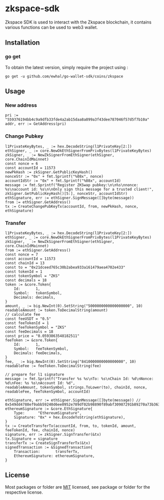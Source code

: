 # zkspace-sdk
Zkspace SDK is used to interact with the Zkspace blockchain, it contains various functions can be used to web3 wallet.

## Installation

### go get

To obtain the latest version, simply require the project using :

```shell
go get -u github.com/ewhal/go-wallet-sdk/coins/zkspace
```

## Usage
### New address
```golang
pri := "559376194bb4c9a9dfb33fde4a2ab15daa8a899a3f43dee787046f57d5f7b10a"
addr, err := GetAddress(pri)
```


###  Change Pubkey
```golang
l1PrivateKeyBytes, _ := hex.DecodeString(l1PrivateKey[2:])
ethSigner, _ := core.NewOkEthSignerFromPrivBytes(l1PrivateKeyBytes)
zkSigner, _ := NewZkSignerFromEthSigner(ethSigner, core.ChainIdMainnet)
const nonce = 6
const accountId = 11573
newPkHash := zkSigner.GetPublicKeyHash()
nonceStr := "0x" + fmt.Sprintf("%08x", nonce)
accountIdStr := "0x" + fmt.Sprintf("%08x", accountId)
message := fmt.Sprintf("Register ZKSwap pubkey:\n\n%s\nnonce: %s\naccount id: %s\n\nOnly sign this message for a trusted client!",
zkSigner.GetPublicKeyHash()[5:], nonceStr, accountIdStr)
ethSignature, err := ethSigner.SignMessage([]byte(message))
from := ethSigner.GetAddress()
tx := CreateChangePubKeyTx(accountId, from, newPkHash, nonce, ethSignature)
```



###  Transfer 
```golang
l1PrivateKeyBytes, _ := hex.DecodeString(l1PrivateKey[2:])
ethSigner, _ := core.NewOkEthSignerFromPrivBytes(l1PrivateKeyBytes)
zkSigner, _ := NewZkSignerFromEthSigner(ethSigner, core.ChainIdMainnet)
from := ethSigner.GetAddress()
const nonce = 7
const accountId = 11573
const chainId = 13
const to = "0x21dceed765c30b2abea933a161479aea4702e433"
const tokenId = 1
const tokenSymbol = "ZKS"
const decimals = 18
token := &core.Token{
    Id:       1,
    Symbol:   tokenSymbol,
    Decimals: decimals,
}
amount, _ := big.NewInt(0).SetString("5000000000000000000", 10)
readableAmount := token.ToDecimalString(amount)
// calculate fee
const feeUSDT = "0.5"
const feeTokenId = 1
const feeTokenSymbol = "ZKS"
const feeDecimals = 18
const price = "0.0593863548182511"
feeToken := &core.Token{
    Id:       1,
    Symbol:   feeTokenSymbol,
    Decimals: feeDecimals,
}
fee, _ := big.NewInt(0).SetString("8410000000000000000", 10)
readableFee := feeToken.ToDecimalString(fee)

// prepare for l1 signature
message := fmt.Sprintf("Transfer %s %s\nTo: %s\nChain Id: %d\nNonce: %d\nFee: %s %s\nAccount Id: %d",
readableAmount, tokenSymbol, strings.ToLower(to), chainId, nonce, readableFee, feeTokenSymbol, accountId)

ethSignature, err := ethSigner.SignMessage([]byte(message)) // 0x549dd4788ef9abb59240d6ee0952e789df02b98890f89abf30987291b89270a73b363ddc69e9da9165cba1e7e95d23576372bd38761c4e713473d336638fd55e1b
ethereumSignature := &core.EthSignature{
    Type:      "EthereumSignature",
    Signature: "0x" + hex.EncodeToString(ethSignature),
}
tx := CreateTransferTx(accountId, from, to, tokenId, amount, feeTokenId, fee, chainId, nonce)
signature, err := zkSigner.SignTransfer(&tx)
tx.Signature = signature
transferTx := CreateSignTransferTx(&tx)
signedTransaction := &SignedTransaction{
    Transaction:       transferTx,
    EthereumSignature: ethereumSignature,
} 
```
 

## License
Most packages or folder are [MIT](<https://github.com/ewhal/go-wallet-sdk/blob/main/coins/aptos/LICENSE>) licensed, see package or folder for the respective license.

